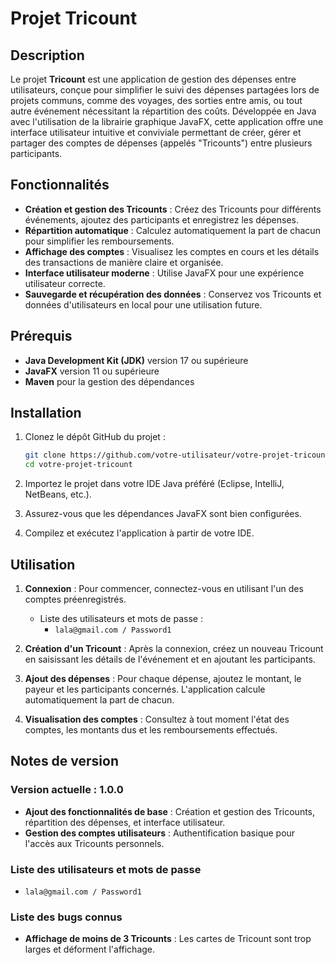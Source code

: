 # Projet Tricount

## Description

Le projet **Tricount** est une application de gestion des dépenses entre utilisateurs, conçue pour simplifier le suivi des dépenses partagées lors de projets communs, comme des voyages, des sorties entre amis, ou tout autre événement nécessitant la répartition des coûts. Développée en Java avec l'utilisation de la librairie graphique JavaFX, cette application offre une interface utilisateur intuitive et conviviale permettant de créer, gérer et partager des comptes de dépenses (appelés "Tricounts") entre plusieurs participants.

## Fonctionnalités

- **Création et gestion des Tricounts** : Créez des Tricounts pour différents événements, ajoutez des participants et enregistrez les dépenses.
- **Répartition automatique** : Calculez automatiquement la part de chacun pour simplifier les remboursements.
- **Affichage des comptes** : Visualisez les comptes en cours et les détails des transactions de manière claire et organisée.
- **Interface utilisateur moderne** : Utilise JavaFX pour une expérience utilisateur correcte.
- **Sauvegarde et récupération des données** : Conservez vos Tricounts et données d'utilisateurs en local pour une utilisation future.

## Prérequis

- **Java Development Kit (JDK)** version 17 ou supérieure
- **JavaFX** version 11 ou supérieure
- **Maven** pour la gestion des dépendances

## Installation

1. Clonez le dépôt GitHub du projet :

    ```bash
    git clone https://github.com/votre-utilisateur/votre-projet-tricount.git
    cd votre-projet-tricount
    ```

2. Importez le projet dans votre IDE Java préféré (Eclipse, IntelliJ, NetBeans, etc.).

3. Assurez-vous que les dépendances JavaFX sont bien configurées.

4. Compilez et exécutez l'application à partir de votre IDE.

## Utilisation

1. **Connexion** : Pour commencer, connectez-vous en utilisant l'un des comptes préenregistrés.
    - Liste des utilisateurs et mots de passe :
        * `lala@gmail.com / Password1`

2. **Création d'un Tricount** : Après la connexion, créez un nouveau Tricount en saisissant les détails de l'événement et en ajoutant les participants.

3. **Ajout des dépenses** : Pour chaque dépense, ajoutez le montant, le payeur et les participants concernés. L'application calcule automatiquement la part de chacun.

4. **Visualisation des comptes** : Consultez à tout moment l'état des comptes, les montants dus et les remboursements effectués.

## Notes de version

### Version actuelle : 1.0.0

- **Ajout des fonctionnalités de base** : Création et gestion des Tricounts, répartition des dépenses, et interface utilisateur.
- **Gestion des comptes utilisateurs** : Authentification basique pour l'accès aux Tricounts personnels.

### Liste des utilisateurs et mots de passe

- `lala@gmail.com / Password1`

### Liste des bugs connus

- **Affichage de moins de 3 Tricounts** : Les cartes de Tricount sont trop larges et déforment l'affichage.

